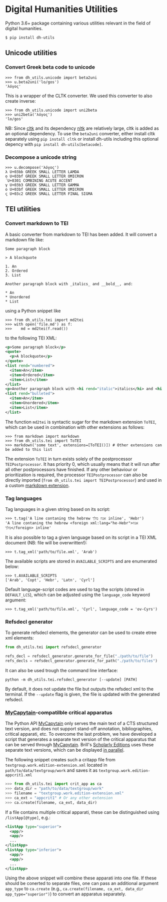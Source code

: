 # Digital Humanities Utilities

Python 3.6+ package containing various utilities relevant in the field of digital humanities.

```shell
$ pip install dh-utils
```

## Unicode utilities

### Convert Greek beta code to unicode

```pycon
>>> from dh_utils.unicode import beta2uni
>>> u.beta2uni('lo/gos')
'λόγος'
```

This is a wrapper of the CLTK converter. We used this converter to also create inverse:

```pycon
>>> from dh_utils.unicode import uni2beta
>>> uni2beta('λόγος')
'lo/gos'
```

NB: Since [cltk](https://pypi.org/project/cltk/) and its dependency [nltk](https://pypi.org/project/nltk/) are relatively large, cltk is added as an optional dependency. To use the `beta2uni` converter, either install cltk separately using `pip install cltk` or install dh-utils including this optional depency with `pip install dh-utils[betacode]`.

### Decompose a unicode string

```pycon
>>> u.decompose('λόγος')
λ U+03bb GREEK SMALL LETTER LAMDA
ο U+03bf GREEK SMALL LETTER OMICRON
́ U+0301 COMBINING ACUTE ACCENT
γ U+03b3 GREEK SMALL LETTER GAMMA
ο U+03bf GREEK SMALL LETTER OMICRON
ς U+03c2 GREEK SMALL LETTER FINAL SIGMA
```

## TEI utilities

### Convert markdown to TEI

A basic converter from markdown to TEI has been added. It will convert a markdown file like:

```
Some paragraph block

> A blockquote

1. An
2. Ordered
3. List

Another paragraph block with _italics_ and __bold__, and:

* An
* Unordered
* List
```

using a Python snippet like

```pycon
>>> from dh_utils.tei import md2tei
>>> with open('file.md') as f:
>>>    md = md2tei(f.read())
```

to the following TEI XML:

```xml
<p>Some paragraph block</p>
<quote>
  <p>A blockquote</p>
</quote>
<list rend="numbered">
  <item>An</item>
  <item>Ordered</item>
  <item>List</item>
</list>
<p>Another paragraph block with <hi rend="italic">italics</hi> and <hi rend="bold">bold</hi>, and:</p>
<list rend="bulleted">
  <item>An</item>
  <item>Unordered</item>
  <item>List</item>
</list>
```

The function `md2tei` is syntactic sugar for the markdown extension `ToTEI`, which can be used in combination with other extensions as follows:

```pycon
>>> from markdown import markdown
>>> from dh_utils.tei import ToTEI
>>> markdown('some text', extensions=[ToTEI()]) # Other extensions can be added to this list
```

The extension `ToTEI` in turn exists solely of the postprocessor `TEIPostprocessor`. It has priority 0, which usually means that it will run after all other postprocessors have finished. If any other behaviour or prioritization is required, the processor `TEIPostprocessor` can also be directly imported (`from dh_utils.tei import TEIPostprocessor`) and used in a custom [markdown extension](https://python-markdown.github.io/extensions/api/).


### Tag languages

Tag languages in a given string based on its script:

```pycon
>>> t.tag('A line contaning the hebrew אגוז מלך inline', 'Hebr')
'A line contaning the hebrew <foreign xml:lang="he-Hebr">אגוז מלך</foreign> inline'
```

It is also possible to tag a given language based on its script in a TEI XML document (NB: file will be overwritten!):

```pycon
>>> t.tag_xml('path/to/file.xml', 'Arab')
```

The available scripts are stored in `AVAILABLE_SCRIPTS` and are enumerated below:

```pycon
>>> t.AVAILABLE_SCRIPTS
['Arab', 'Copt', 'Hebr', 'Latn', 'Cyrl']
```

Default language-script codes are used to tag the scripts (stored in `DEFAULT_LCS`), which can be adjusted using the `language_code` keyword argument:

```pycon
>>> t.tag_xml('path/to/file.xml', 'Cyrl', language_code = 'ov-Cyrs')
```


### Refsdecl generator

To generate refsdecl elements, the generator can be used to create etree xml elements:

```python
from dh_utils.tei import refsdecl_generator

refs_decl = refsdecl_generator.generate_for_file("./path/to/file")
refs_decls = refsdecl_generator.generate_for_path("./path/to/files")
```

It can also be used trough the command line interface:

`python -m dh_utils.tei.refsdecl_generator [--update] [PATH]`

By default, it does not update the file but outputs the refsdecl xml to the terminal. If the `--update` flag is given, the file is updated with the generated refsdecl.

### [MyCapytain](https://github.com/Capitains/MyCapytain)-compatilble critical apparatus

The Python API [MyCapytain](https://github.com/Capitains/MyCapytain) only serves the main text of a CTS structured text version, and does not support stand-off annotation, bibliographies, critical apparati, etc. To overcome the last problem, we have developed a script that generates a separate text version of the critical apparatus that can be served through [MyCapytain](https://github.com/Capitains/MyCapytain). Brill's [Scholarly Editions](https://dh.brill.com) uses these separate text versions, which can be displayed [in parallel](https://dh.brill.com/scholarlyeditions/reader/urn:cts:latinLit:stoa0023.stoa001.amo-lat2:14.1.1-14.1.5?right=amo-appcrit3).

The following snippet creates such a critapp file from `textgroup.work.edition-extension.xml` located in `path/to/data/textgroup/work` and saves it as `textgroup.work.edition-appcrit1.xml`

```python
>>> from dh_utils.tei import crit_app as ca
>>> data_dir = "path/to/data/textgroup/work"
>>> filename = "textgroup.work.edition-extension.xml"
>>> ca_ext = "appcrit1" # Or any other extension
>>> ca.create(filename, ca_ext, data_dir)
```

If a file contains multiple critical apparati, these can be distinguished using `/listApp[@type]`, e.g.:

```xml
<listApp type="superior">
  <app/>
  <app/>
  ...
</listApp>
<listApp type="inferior">
  <app/>
  <app/>
  ...
</listApp>
```

Using the above snippet will combine these apparati into one file. If these should be conerted to separate files, one can pass an additional argument `app_type` to `ca.create` (e.g., `ca.create(filename, ca_ext, data_dir app_type="superior")`) to convert an apparatus separately.
